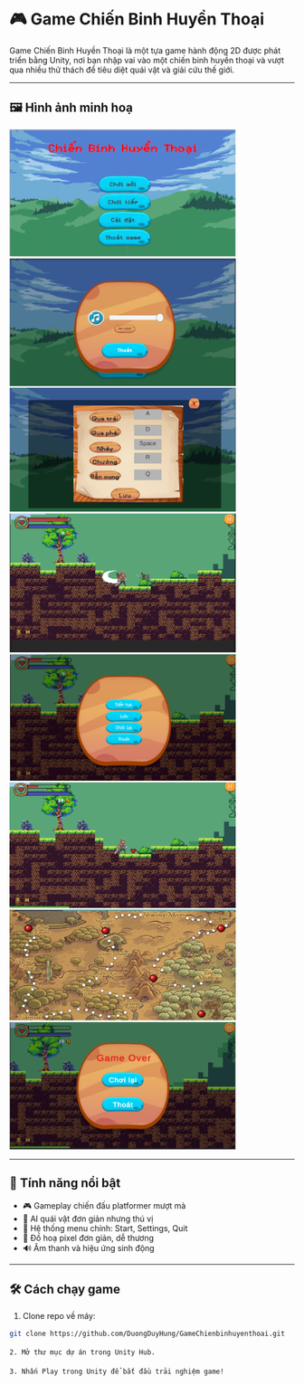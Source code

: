 # 🎮 Game Chiến Binh Huyền Thoại

Game Chiến Binh Huyền Thoại là một tựa game hành động 2D được phát triển bằng Unity, nơi bạn nhập vai vào một chiến binh huyền thoại và vượt qua nhiều thử thách để tiêu diệt quái vật và giải cứu thế giới.

---

## 🖼️ Hình ảnh minh hoạ

<img src="Img/Screenshot 2025-04-10 095916.png" width="400"/>
<img src="Img/Screenshot 2025-04-10 095931.png" width="400"/>
<img src="Img/Screenshot 2025-04-10 095946.png" width="400"/>
<img src="Img/Screenshot 2025-04-10 100002.png" width="400"/>
<img src="Img/Screenshot 2025-04-10 100016.png" width="400"/>
<img src="Img/Screenshot 2025-04-10 100026.png" width="400"/>
<img src="Img/Screenshot 2025-04-10 100041.png" width="400"/>
<img src="Img/Screenshot 2025-04-10 100049.png" width="400"/>

---

## 🚀 Tính năng nổi bật

- 🎮 Gameplay chiến đấu platformer mượt mà
- 🧠 AI quái vật đơn giản nhưng thú vị
- 🔄 Hệ thống menu chính: Start, Settings, Quit
- 🎨 Đồ hoạ pixel đơn giản, dễ thương
- 🔊 Âm thanh và hiệu ứng sinh động

---

## 🛠️ Cách chạy game

1. Clone repo về máy:

```bash
git clone https://github.com/DuongDuyHung/GameChienbinhuyenthoai.git

2. Mở thư mục dự án trong Unity Hub.

3. Nhấn Play trong Unity để bắt đầu trải nghiệm game!